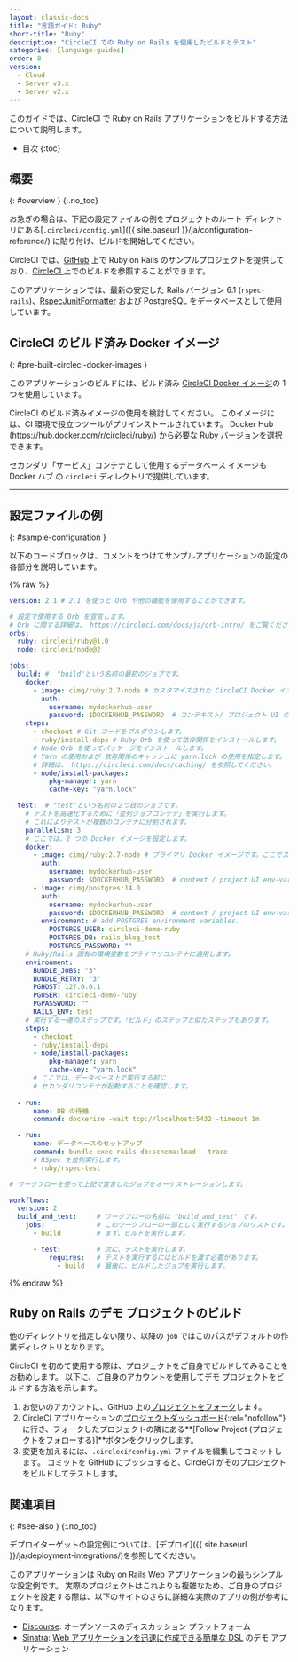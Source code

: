 ```yaml
---
layout: classic-docs
title: "言語ガイド: Ruby"
short-title: "Ruby"
description: "CircleCI での Ruby on Rails を使用したビルドとテスト"
categories: [language-guides]
order: 8
version:
  - Cloud
  - Server v3.x
  - Server v2.x
---
```


このガイドでは、CircleCI で Ruby on Rails アプリケーションをビルドする方法について説明します。

* 目次
{:toc}

## 概要
{: #overview }
{:.no_toc}

お急ぎの場合は、下記の設定ファイルの例をプロジェクトのルート ディレクトリにある[`.circleci/config.yml`]({{ site.baseurl }}/ja/configuration-reference/) に貼り付け、ビルドを開始してください。

CircleCI では、[GitHub](https://github.com/CircleCI-Public/circleci-demo-ruby-rails) 上で Ruby on Rails のサンプルプロジェクトを提供しており、[CircleCI ](https://app.circleci.com/pipelines/github/CircleCI-Public/circleci-demo-ruby-rails)上でのビルドを参照することができます。

このアプリケーションでは、最新の安定した Rails バージョン 6.1 (`rspec-rails`)、[RspecJunitFormatter][rspec-junit-formatter] および PostgreSQL をデータベースとして使用しています。


## CircleCI のビルド済み Docker イメージ
{: #pre-built-circleci-docker-images }

このアプリケーションのビルドには、ビルド済み [CircleCI Docker イメージ]({{site.baseurl}}/circleci-images/)の 1 つを使用しています。

CircleCI のビルド済みイメージの使用を検討してください。 このイメージには、CI 環境で役立つツールがプリインストールされています。 Docker Hub (<https://hub.docker.com/r/circleci/ruby/>) から必要な Ruby バージョンを選択できます。

セカンダリ「サービス」コンテナとして使用するデータベース イメージも Docker ハブ の `circleci` ディレクトリで提供しています。

---

## 設定ファイルの例
{: #sample-configuration }

以下のコードブロックは、コメントをつけてサンプルアプリケーションの設定の各部分を説明しています。

{% raw %}

```yaml
version: 2.1 # 2.1 を使うと Orb や他の機能を使用することができます。 

# 設定で使用する Orb を宣言します。
# Orb に関する詳細は、 https://circleci.com/docs/ja/orb-intro/ をご覧ください。
orbs:
  ruby: circleci/ruby@1.0
  node: circleci/node@2

jobs:
  build: #  "build"という名前の最初のジョブです。
    docker:
      - image: cimg/ruby:2.7-node # カスタマイズされた CircleCI Docker イメージを使用します。
        auth:
          username: mydockerhub-user
          password: $DOCKERHUB_PASSWORD  # コンテキスト/ プロジェクト UI の環境変数を参照します。
    steps:
      - checkout # Git コードをプルダウンします。
      - ruby/install-deps # Ruby Orb を使って依存関係をインストールします。
      # Node Orb を使ってパッケージをインストールします。
      # Yarn の使用および 依存関係のキャッシュに yarn.lock の使用を指定します。
      # 詳細は、 https://circleci.com/docs/caching/ を参照してください。
      - node/install-packages:
          pkg-manager: yarn
          cache-key: "yarn.lock"

  test:  # "test"という名前の２つ目のジョブです。
    # テストを高速化するために「並列ジョブコンテナ」を実行します。
    # これによりテストが複数のコンテナに分割されます。
    parallelism: 3
    # ここでは、2 つの Docker イメージを設定します。
    docker:
      - image: cimg/ruby:2.7-node # プライマリ Docker イメージです。ここでステップコマンドが実行されます。
        auth:
          username: mydockerhub-user
          password: $DOCKERHUB_PASSWORD  # context / project UI env-var reference
      - image: cimg/postgres:14.0
        auth:
          username: mydockerhub-user
          password: $DOCKERHUB_PASSWORD  # context / project UI env-var reference
        environment: # add POSTGRES environment variables.
          POSTGRES_USER: circleci-demo-ruby
          POSTGRES_DB: rails_blog_test
          POSTGRES_PASSWORD: ""
    # Ruby/Rails 固有の環境変数をプライマリコンテナに適用します。
    environment:
      BUNDLE_JOBS: "3"
      BUNDLE_RETRY: "3"
      PGHOST: 127.0.0.1
      PGUSER: circleci-demo-ruby
      PGPASSWORD: ""
      RAILS_ENV: test
    # 実行する一連のステップです。「ビルド」のステップと似たステップもあります。
    steps:
      - checkout
      - ruby/install-deps
      - node/install-packages:
          pkg-manager: yarn
          cache-key: "yarn.lock"
      # ここでは、データベース上で実行する前に
      # セカンダリコンテナが起動することを確認します。
      
  - run:
      name: DB の待機
      command: dockerize -wait tcp://localhost:5432 -timeout 1m

  - run:
      name: データベースのセットアップ
      command: bundle exec rails db:schema:load --trace
      # RSpec を並列実行します。
      - ruby/rspec-test

# ワークフローを使って上記で宣言したジョブをオーケストレーションします。

workflows:
  version: 2
  build_and_test:     # ワークフローの名前は "build_and_test" です。
    jobs:             # このワークフローの一部として実行するジョブのリストです。
      - build         # まず、ビルドを実行します。

      - test:         # 次に、テストを実行します。
          requires:   # テストを実行するにはビルドを渡す必要があります。
            - build   # 最後に、ビルドしたジョブを実行します。
```

{% endraw %}


## Ruby on Rails のデモ プロジェクトのビルド
他のディレクトリを指定しない限り、以降の `job` ではこのパスがデフォルトの作業ディレクトリとなります。

CircleCI を初めて使用する際は、プロジェクトをご自身でビルドしてみることをお勧めします。 以下に、ご自身のアカウントを使用してデモ プロジェクトをビルドする方法を示します。

1. お使いのアカウントに、GitHub 上の[プロジェクトをフォーク](https://github.com/CircleCI-Public/circleci-demo-ruby-rails/fork)します。
2. CircleCI アプリケーションの[プロジェクトダッシュボード](https://app.circleci.com/projects/){:rel="nofollow"}に行き、フォークしたプロジェクトの隣にある**[Follow Project (プロジェクトをフォローする)]**ボタンをクリックします。
3. 変更を加えるには、`.circleci/config.yml` ファイルを編集してコミットします。 コミットを GitHub にプッシュすると、CircleCI がそのプロジェクトをビルドしてテストします。

## 関連項目
{: #see-also }
{:.no_toc}

デプロイターゲットの設定例については、[デプロイ]({{ site.baseurl }}/ja/deployment-integrations/)を参照してください。

このアプリケーションは Ruby on Rails Web アプリケーションの最もシンプルな設定例です。 実際のプロジェクトはこれよりも複雑なため、ご自身のプロジェクトを設定する際は、以下のサイトのさらに詳細な実際のアプリの例が参考になります。

* [Discourse](https://github.com/CircleCI-Public/discourse/blob/master/.circleci/config.yml): オープンソースのディスカッション プラットフォーム
* [Sinatra](https://github.com/CircleCI-Public/circleci-demo-ruby-sinatra): [Web アプリケーションを迅速に作成できる簡単な DSL](http://www.sinatrarb.com/) のデモ アプリケーション

[rspec-junit-formatter]: https://github.com/sj26/rspec_junit_formatter
